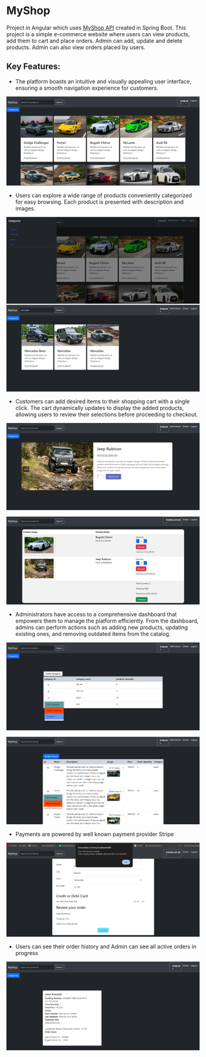 

# MyShop
Project in Angular which uses [MyShop API](https://github.com/jaszczurga/MyShopBackend) created in Spring Boot. This project is a simple e-commerce website where users can view products, add them to cart and place orders. Admin can add, update and delete products. Admin can also view orders placed by users.


## Key Features:
* The platform boasts an intuitive and visually appealing user interface, ensuring a smooth navigation experience for customers.

![image](PagePhotos/page/mainPageWithCars.png)

* Users can explore a wide range of products conveniently categorized for easy browsing. Each product is presented with description and images.

![image](PagePhotos/page/mainPageCategories.png)
![image](PagePhotos/page/searchForMercedes.png)

* Customers can add desired items to their shopping cart with a single click. The cart dynamically updates to display the added products, allowing users to review their selections before proceeding to checkout.

![image](PagePhotos/page/ProductDetailsRubicon.png)

![image](PagePhotos/page/cartDetails.png)

* Administrators have access to a comprehensive dashboard that empowers them to manage the platform efficiently. From the dashboard, admins can perform actions such as adding new products, updating existing ones, and removing outdated items from the catalog.

![image](PagePhotos/page/CategoryManager.png)

![image](PagePhotos/page/ProductManager.png)

* Payments are powered by well known payment provider Stripe

![image](PagePhotos/page/checkoutStripePay2.png)

* Users can see their order history and Admin can see all active orders in progress

![image](PagePhotos/page/ordersScreem.png)

